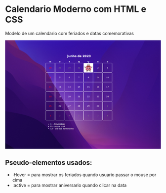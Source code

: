 # Calendario Moderno com HTML e CSS
Modelo de um calendario com feriados e datas comemorativas
 <p align:center>
    <img src="calendario.png" width:50% alt="calendario">
</P>

## Pseudo-elementos usados:
+ :Hover = para mostrar os feriados quando usuario passar o mouse por cima
+ :active = para mostrar aniversario quando clicar na data 

